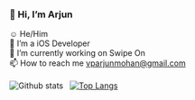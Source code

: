 ### 👋 Hi, I’m Arjun

☺️ He/Him <br />
👀 I’m a iOS Developer <br />
🌱 I’m currently working on Swipe On <br />
📫 How to reach me vparjunmohan@gmail.com <br />
<br />
![Github stats](https://github-readme-stats.vercel.app/api?username=vparjunmohan&theme=buefy)
&nbsp;&nbsp;[![Top Langs](https://github-readme-stats.vercel.app/api/top-langs/?username=vparjunmohan&layout=compact)](https://github.com/vparjunmohan/github-readme-stats)


<!--
**vparjunmohan/vparjunmohan** is a ✨ _special_ ✨ repository because its `README.md` (this file) appears on your GitHub profile.

Here are some ideas to get you started:
[![Readme Card](https://github-readme-stats.vercel.app/api/pin/?username=vparjunmohan&repo=github-readme-stats)](https://github.com/vparjunmohan/github-readme-stats)
- 🔭 I’m currently working on ...
- 🌱 I’m currently learning ...
- 👯 I’m looking to collaborate on ...
- 🤔 I’m looking for help with ...
- 💬 Ask me about ...
- 📫 How to reach me: ...
- 😄 Pronouns: ...
- ⚡ Fun fact: ...
-->
